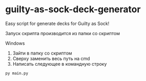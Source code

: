 # guilty-as-sock-deck-generator
Easy script for generate decks for Guilty as Sock!

Запуск скрипта производится из папки со скриптом

Windows
1) Зайти в папку со скриптом
2) Сверху заменить весь путь на cmd
3) Написать следующее в командную строку
```
py main.py
```
